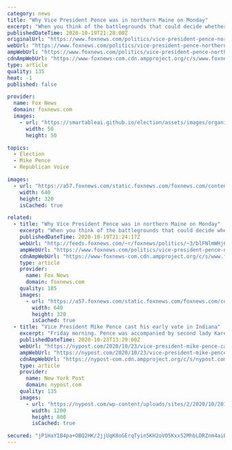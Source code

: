 ```yaml
---
category: news
title: "Why Vice President Pence was in northern Maine on Monday"
excerpt: "When you think of the battlegrounds that could decide whether Trump or Democratic nominee Joe Biden wins next month’s general election, Maine often doesn’t come to mind."
publishedDateTime: 2020-10-19T21:28:00Z
originalUrl: "https://www.foxnews.com/politics/vice-president-pence-northern-maine-monday"
webUrl: "https://www.foxnews.com/politics/vice-president-pence-northern-maine-monday"
ampWebUrl: "https://www.foxnews.com/politics/vice-president-pence-northern-maine-monday.amp"
cdnAmpWebUrl: "https://www-foxnews-com.cdn.ampproject.org/c/s/www.foxnews.com/politics/vice-president-pence-northern-maine-monday.amp"
type: article
quality: 135
heat: -1
published: false

provider:
  name: Fox News
  domain: foxnews.com
  images:
    - url: "https://smartableai.github.io/election/assets/images/organizations/foxnews.com-50x50.jpg"
      width: 50
      height: 50

topics:
  - Election
  - Mike Pence
  - Republican Voice

images:
  - url: "https://a57.foxnews.com/static.foxnews.com/foxnews.com/content/uploads/2020/10/640/320/AP20293689833377.jpg?ve=1&tl=1"
    width: 640
    height: 320
    isCached: true

related:
  - title: "Why Vice President Pence was in northern Maine on Monday"
    excerpt: "When you think of the battlegrounds that could decide whether President Trump or Democratic nominee Joe Biden wins next month’s general election, Maine often doesn’t come to mind."
    publishedDateTime: 2020-10-19T21:24:17Z
    webUrl: "http://feeds.foxnews.com/~r/foxnews/politics/~3/blFNlmWHj6s/vice-president-pence-northern-maine-monday"
    ampWebUrl: "https://www.foxnews.com/politics/vice-president-pence-northern-maine-monday.amp"
    cdnAmpWebUrl: "https://www-foxnews-com.cdn.ampproject.org/c/s/www.foxnews.com/politics/vice-president-pence-northern-maine-monday.amp"
    type: article
    provider:
      name: Fox News
      domain: foxnews.com
    quality: 185
    images:
      - url: "https://a57.foxnews.com/static.foxnews.com/foxnews.com/content/uploads/2020/10/640/320/AP20293689833377.jpg?ve=1&tl=1"
        width: 640
        height: 320
        isCached: true
  - title: "Vice President Mike Pence cast his early vote in Indiana"
    excerpt: "Friday morning. Pence was accompanied by second lady Karen Pence at the City-County Building in downtown Indianapolis, where they voted just after 8:15 a.m., WTHR reported. The couple dropped off their absentee ballots,"
    publishedDateTime: 2020-10-23T13:29:00Z
    webUrl: "https://nypost.com/2020/10/23/vice-president-mike-pence-cast-his-early-vote-in-indiana/"
    ampWebUrl: "https://nypost.com/2020/10/23/vice-president-mike-pence-cast-his-early-vote-in-indiana/amp/"
    cdnAmpWebUrl: "https://nypost-com.cdn.ampproject.org/c/s/nypost.com/2020/10/23/vice-president-mike-pence-cast-his-early-vote-in-indiana/amp/"
    type: article
    provider:
      name: New York Post
      domain: nypost.com
    quality: 135
    images:
      - url: "https://nypost.com/wp-content/uploads/sites/2/2020/10/201023-pence-voting.jpg?quality=90&strip=all&w=1200"
        width: 1200
        height: 800
        isCached: true

secured: "jP1HaYIB4pa+OBQ2HK/2jjUqK8oGErqTyin5KH2oV05Kxx52MhbLDRZnm4aiB628lME5uXiMCaG5+6gqfVNDuMthJsxntBDxxm5949Pt0R5iqvl2/5Ufx1ajTGVOLZqPpNKwHtpzGOvFO3uh3ZCa6QxV3hJ2zSgq5qAfD0+sU1sX54ebwpoEc18bvtv/LGGUNxCTkCFu96OjlXb2ImnDkhSEZ3RfJugAlvyWwY+CPctlA/XzeGlwR2Uq+dNbsuHESFvvuP1k38IGgcpWeS6Bu3T30JzbCtXH9HpLy+LyfyTI2F8iQWdh2Vtp3qHS+PTTb6HsMaBgcddE8FuzetgAMHQzTQOEzw3LfqHjVRJ7goA=;Cal48j4q67aXUbkaKyOa1A=="
---
```


